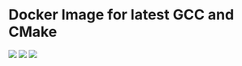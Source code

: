 # Docker Image for latest GCC and CMake

[![](https://images.microbadger.com/badges/image/lyrahgames/gcc-cmake.svg)](https://microbadger.com/images/lyrahgames/gcc-cmake)
[![](https://images.microbadger.com/badges/version/lyrahgames/gcc-cmake.svg)](https://microbadger.com/images/lyrahgames/gcc-cmake)
[![](https://images.microbadger.com/badges/commit/lyrahgames/gcc-cmake.svg)](https://microbadger.com/images/lyrahgames/gcc-cmake)